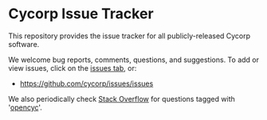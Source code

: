 Cycorp Issue Tracker
====================

This repository provides the issue tracker for all publicly-released Cycorp software.

We welcome bug reports, comments, questions, and suggestions. To add or view issues, click on the [issues tab](https://github.com/cycorp/issues/issues), or:

* <https://github.com/cycorp/issues/issues>

We also periodically check [Stack Overflow](http://stackoverflow.com/questions/tagged/opencyc) for questions tagged with '[opencyc](http://stackoverflow.com/questions/tagged/opencyc)'.
